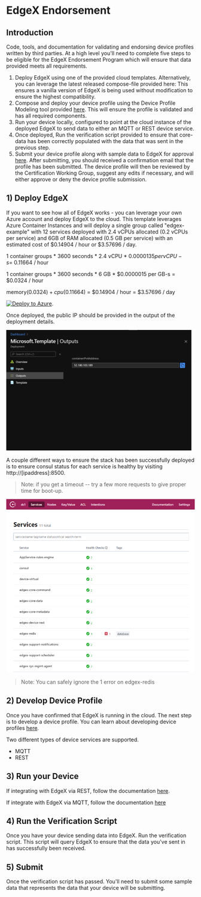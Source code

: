# EdgeX Endorsement

## Introduction

Code, tools, and documentation for validating and endorsing device profiles written by third parties. At a high level you'll need to complete five steps to be eligible for the EdgeX Endorsement Program which will ensure that data provided meets all requirements. 

1) Deploy EdgeX using one of the provided cloud templates. Alternatively, you can leverage the latest released compose-file provided here: This ensures a vanilla version of EdgeX is being used without modification to ensure the highest compatibility.
2)  Compose and deploy your device profile using the Device Profile Modeling tool provided [here](https://www.edgexfoundry.org/tbd). This will ensure the profile is validated and has all required components.
3) Run your device locally, configured to point at the cloud instance of the deployed EdgeX to send data to either an MQTT or REST device service.
4) Once deployed, Run the verification script provided to ensure that core-data has been correctly populated with the data that was sent in the previous step.
5) Submit your device profile along with sample data to EdgeX for approval [here](https://www.edgexfoundry.org/tbd). After submitting, you should received a confirmation email that the profile has been submitted. The device profile will then be reviewed by the Certification Working Group, suggest any edits if necessary, and will either approve or deny the device profile submission. 



## 1) Deploy EdgeX

If you want to see how all of EdgeX works - you can leverage your own Azure account and deploy EdgeX to the cloud. This template leverages Azure Container Instances and will deploy a single group called "edgex-example" with 12 services deployed with 2.4 vCPUs allocated (0.2 vCPUs per service) and 6GB of RAM allocated (0.5 GB per service) with an estimated cost of $0.14904 / hour or $3.57696 / day. 

1 container groups * 3600 seconds * 2.4 vCPU * $0.0000135 per vCPU-s  = ~$0.11664 / hour

1 container groups * 3600 seconds * 6 GB * $0.0000015 per GB-s  = $0.0324 / hour

memory($0.0324) + cpu($0.11664) = $0.14904 / hour
= $3.57696 / day

[![Deploy to Azure](https://aka.ms/deploytoazurebutton)](https://portal.azure.com/#create/Microsoft.Template/uri/https%3A%2F%2Fraw.githubusercontent.com%2Frsdmike%2Fedgex-endorsement%2Farm%2Ftemplates%2Fazure%2Fazuredeploy.json).

Once deployed, the public IP should be provided in the output of the deployment details.

![Screenshot](./images/azure_output_screenshot.png)

A couple different ways to ensure the stack has been successfully deployed is to ensure consul status for each service is healthy by visiting http://[ipaddress]:8500. 

> Note: if you get a timeout -- try a few more requests to give proper time for boot-up.

![Screenshot](./images/consul_health.png)

> Note: You can safely ignore the 1 error on edgex-redis

## 2)  Develop Device Profile

Once you have confirmed that EdgeX is running in the cloud. The next step is to develop a device profile. You can learn about developing device profiles [here](https://docs.edgexfoundry.org/1.2/microservices/device/profile/Ch-DeviceProfile/).

Two different types of device services are supported.
 - MQTT
 - REST

## 3) Run your Device

If integrating with EdgeX via REST, follow the documentation [here](https://github.com/edgexfoundry/device-rest-go). 

If integrate with EdgeX via MQTT, follow the documentation [here](https://docs.edgexfoundry.org/1.2/examples/Ch-ExamplesAddingMQTTDevice/
)

## 4) Run the Verification Script

Once you have your device sending data into EdgeX. Run the verification script. 
This script will query EdgeX to ensure that the data you've sent in has successfully been received. 

## 5) Submit

Once the verification script has passed. You'll need to submit some sample data that represents the data that your device will be submitting. 


